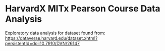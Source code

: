 # HarvardX MITx Pearson Course Data Analysis

Exploratory data analysis for dataset found from: https://dataverse.harvard.edu/dataset.xhtml?persistentId=doi:10.7910/DVN/26147
